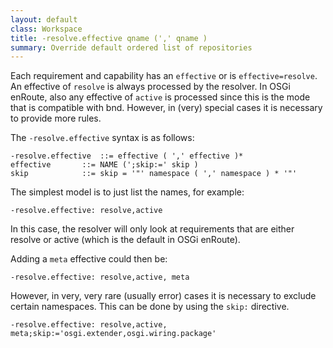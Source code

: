 ```yaml
---
layout: default
class: Workspace
title: -resolve.effective qname (',' qname )
summary: Override default ordered list of repositories
---
```


Each requirement and capability has an `effective` or is `effective=resolve`. An effective of `resolve` is always processed by the resolver. In OSGi enRoute, also any effective of `active` is processed since this is the mode that is compatible with bnd. However, in (very) special cases it is necessary to provide more rules. 

The `-resolve.effective` syntax is as follows:

	-resolve.effective 	::= effective ( ',' effective )*
	effective		::= NAME (';skip:=' skip )
	skip			::= skip = '"' namespace ( ',' namespace ) * '"'

The simplest model is to just list the names, for example:

	-resolve.effective: resolve,active

In this case, the resolver will only look at requirements that are either resolve or active (which is the default in OSGi enRoute). 

Adding a `meta` effective could then be:

	-resolve.effective: resolve,active, meta

However, in very, very rare (usually error) cases it is necessary to exclude certain namespaces. This can be done by using the `skip:` directive.

	-resolve.effective: resolve,active, meta;skip:='osgi.extender,osgi.wiring.package'
